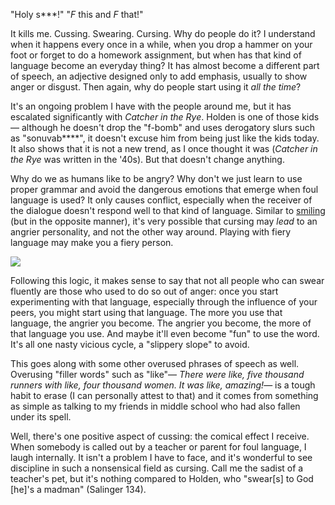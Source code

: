 <p>"Holy s***!" "<em>F</em> this and <em>F</em> that!"</p><p>It kills me. Cussing. Swearing. Cursing. Why do people do it? I understand when it happens every once in a while, when you drop a hammer on your foot or forget to do a homework assignment, but when has that kind of language become an everyday thing? It has almost become a different part of speech, an adjective designed only to add emphasis, usually to show anger or disgust. Then again, why do people start using it <em>all the time</em>?</p><p>It's an ongoing problem I have with the people around me, but it has escalated significantly with <em>Catcher in the Rye</em>. Holden is one of those kids&mdash; although he doesn't drop the "f-bomb" and uses derogatory slurs such as "sonuvab****", it doesn't excuse him from being just like the kids today. It also shows that it is not a new trend, as I once thought it was (<em>Catcher in the Rye</em> was written in the '40s). But that doesn't change anything.</p><p>Why do we as humans like to be angry? Why don't we just learn to use proper grammar and avoid the dangerous emotions that emerge when foul language is used? It only causes conflict, especially when the receiver of the dialogue doesn't respond well to that kind of language. Similar to <a href="http://www.scientificamerican.com/article/smile-it-could-make-you-happier/">smiling</a> (but in the opposite manner), it's very possible that cursing may <em>lead</em> to an angrier personality, and not the other way around. Playing with fiery language may make you a fiery person.</p><p></p><img class="postImageRight quarter" src="http://www.hookingupsmart.com/wp-content/uploads/2011/09/profanity.jpg" /><p></p><p>Following this logic, it makes sense to say that not all people who can swear fluently are those who used to do so out of anger: once you start experimenting with that language, especially through the influence of your peers, you might start using that language. The more you use that language, the angrier you become. The angrier you become, the more of that language you use. And maybe it'll even become "fun" to use the word. It's all one nasty vicious cycle, a "slippery slope" to avoid.</p><p>This goes along with some other overused phrases of speech as well. Overusing "filler words" such as "like"&mdash; <em>There were like, five thousand runners with like, four thousand women. It was like, amazing!</em>&mdash; is a tough habit to erase (I can personally attest to that) and it comes from something as simple as talking to my friends in middle school who had also fallen under its spell.</p><p>Well, there's one positive aspect of cussing: the comical effect I receive. When somebody is called out by a teacher or parent for foul language, I laugh internally. It isn't a problem I have to face, and it's wonderful to see discipline in such a nonsensical field as cursing. Call me the sadist of a teacher's pet, but it's nothing compared to Holden, who "swear[s] to God [he]'s a madman" (Salinger 134).</p>
